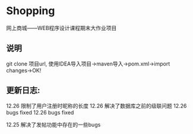 # Shopping
网上商城——WEB程序设计课程期末大作业项目
## 说明
git clone 项目url, 使用IDEA导入项目->maven导入->pom.xml->import changes->OK!
## 更新日志:
12.26 限制了用户注册时昵称的长度
12.26 解决了数据库之前的级联问题
12.26 bugs fixed
12.26 bugs fixed

12.25 解决了发帖功能中存在的一些bugs
